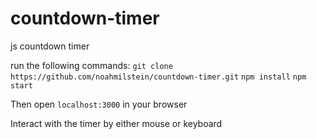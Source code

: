 # countdown-timer
js countdown timer


run the following commands:
`git clone https://github.com/noahmilstein/countdown-timer.git`
`npm install`
`npm start`

Then open `localhost:3000` in your browser

Interact with the timer by either mouse or keyboard
